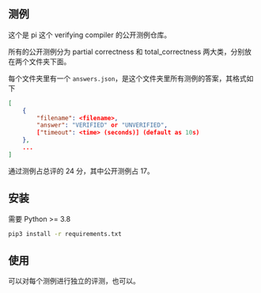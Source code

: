 ## 测例

这个是 pi 这个 verifying compiler 的公开测例仓库。

所有的公开测例分为 partial correctness 和 total_correctness 两大类，分别放在两个文件夹下面。

每个文件夹里有一个 `answers.json`，是这个文件夹里所有测例的答案，其格式如下

```json
[
    {
        "filename": <filename>,
        "answer": "VERIFIED" or "UNVERIFIED",
        ["timeout": <time> (seconds)] (default as 10s)
    },
    ...
]
```

通过测例占总评的 24 分，其中公开测例占 17。

## 安装

需要 Python >= 3.8

```bash
pip3 install -r requirements.txt
```

## 使用

可以对每个测例进行独立的评测，也可以。
